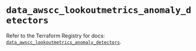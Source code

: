 # `data_awscc_lookoutmetrics_anomaly_detectors`

Refer to the Terraform Registry for docs: [`data_awscc_lookoutmetrics_anomaly_detectors`](https://registry.terraform.io/providers/hashicorp/awscc/0.70.0/docs/data-sources/lookoutmetrics_anomaly_detectors).

